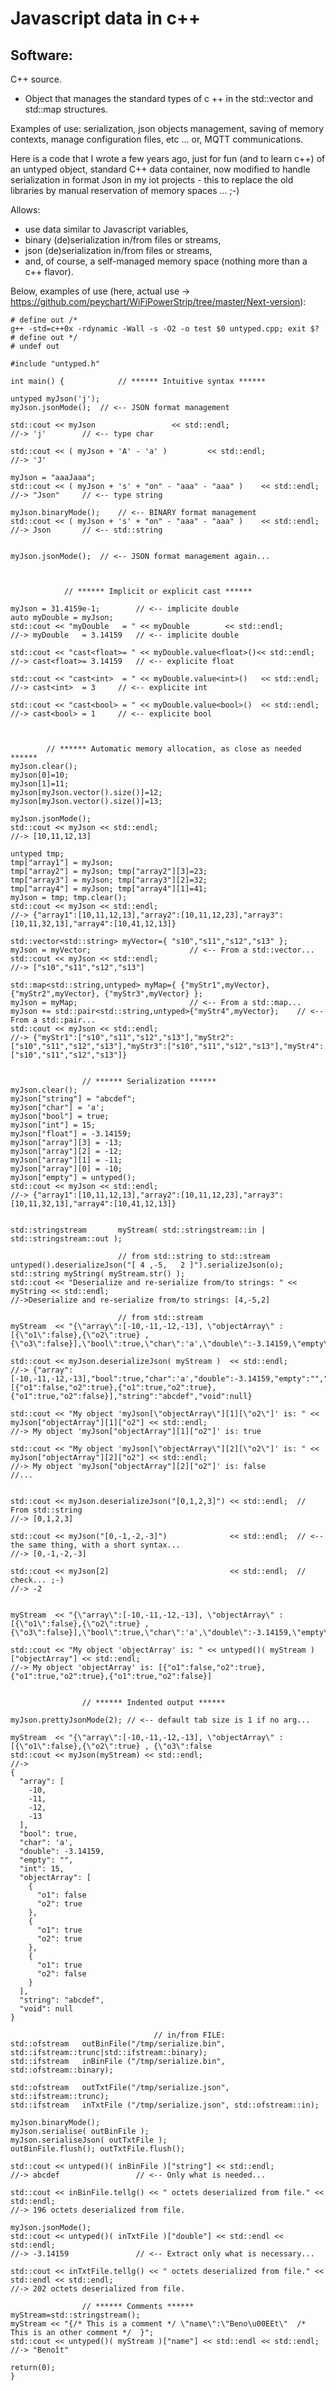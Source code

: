 Javascript data in c++
=====================


Software:
---------

C++ source.

* Object that manages the standard types of c ++ in the std::vector and std::map structures.

Examples of use: serialization, json objects management, saving of memory contexts, manage configuration files, etc ... or, MQTT communications.

Here is a code that I wrote a few years ago, just for fun (and to learn c++) of an untyped object, standard C++ data container, now modified to handle serialization in format Json in my iot projects - this to replace the old libraries by manual reservation of memory spaces ... ;-)

Allows:

* use data similar to Javascript variables,
* binary (de)serialization in/from files or streams,
* json (de)serialization in/from files or streams,
* and, of course, a self-managed memory space (nothing more than a c++ flavor).


Below, examples of use (here, actual use -> https://github.com/peychart/WiFiPowerStrip/tree/master/Next-version):

	# define out /*
	g++ -std=c++0x -rdynamic -Wall -s -O2 -o test $0 untyped.cpp; exit $?
	# define out */
	# undef out
 
	#include "untyped.h"
 
	int main() {			// ****** Intuitive syntax ******
 
	untyped	myJson('j');
	myJson.jsonMode();	// <-- JSON format management
 
	std::cout << myJson					<< std::endl;
	//-> 'j'		// <-- type char
 
	std::cout << ( myJson + 'A' - 'a' )			<< std::endl;
	//-> 'J'
 
	myJson = "aaaJaaa";
	std::cout << ( myJson + 's' + "on" - "aaa" - "aaa" )	<< std::endl;
	//-> "Json"		// <-- type string
 
	myJson.binaryMode();	// <-- BINARY format management
	std::cout << ( myJson + 's' + "on" - "aaa" - "aaa" )	<< std::endl;
	//-> Json		// <-- std::string
 
 
	myJson.jsonMode();	// <-- JSON format management again...
 
 
 
				// ****** Implicit or explicit cast ******
 
	myJson = 31.4159e-1;		// <-- implicite double
	auto myDouble = myJson;
	std::cout << "myDouble   = " << myDouble		<< std::endl;
	//-> myDouble   = 3.14159	// <-- implicite double
 
	std::cout << "cast<float>= " << myDouble.value<float>()<< std::endl;
	//-> cast<float>= 3.14159	// <-- explicite float
 
	std::cout << "cast<int>  = " << myDouble.value<int>()	<< std::endl;
	//-> cast<int>  = 3		// <-- explicite int
 
	std::cout << "cast<bool> = " << myDouble.value<bool>()	<< std::endl;
	//-> cast<bool> = 1		// <-- explicite bool
	
 
 
			// ****** Automatic memory allocation, as close as needed ******
	myJson.clear();
	myJson[0]=10;
	myJson[1]=11;
	myJson[myJson.vector().size()]=12;
	myJson[myJson.vector().size()]=13;
 
	myJson.jsonMode();
	std::cout << myJson << std::endl;
	//-> [10,11,12,13]
 
	untyped tmp;
	tmp["array1"] = myJson;
	tmp["array2"] = myJson; tmp["array2"][3]=23;
	tmp["array3"] = myJson; tmp["array3"][2]=32;
	tmp["array4"] = myJson; tmp["array4"][1]=41;
	myJson = tmp; tmp.clear();
	std::cout << myJson << std::endl;
	//-> {"array1":[10,11,12,13],"array2":[10,11,12,23],"array3":[10,11,32,13],"array4":[10,41,12,13]}
 
	std::vector<std::string> myVector={ "s10","s11","s12","s13" };
	myJson = myVector;						// <-- From a std::vector...
	std::cout << myJson << std::endl;
	//-> ["s10","s11","s12","s13"]
 
	std::map<std::string,untyped> myMap={ {"myStr1",myVector}, {"myStr2",myVector}, {"myStr3",myVector} };
	myJson = myMap;							// <-- From a std::map...
	myJson += std::pair<std::string,untyped>{"myStr4",myVector};	// <-- From a std::pair...
	std::cout << myJson << std::endl;
	//-> {"myStr1":["s10","s11","s12","s13"],"myStr2":["s10","s11","s12","s13"],"myStr3":["s10","s11","s12","s13"],"myStr4":["s10","s11","s12","s13"]}

 
					// ****** Serialization ******
	myJson.clear();
	myJson["string"] = "abcdef";
	myJson["char"] = 'a';
	myJson["bool"] = true;
	myJson["int"] = 15;
	myJson["float"] = -3.14159;
	myJson["array"][3] = -13;
	myJson["array"][2] = -12;
	myJson["array"][1] = -11;
	myJson["array"][0] = -10;
	myJson["empty"] = untyped();
	std::cout << myJson << std::endl;
	//-> {"array1":[10,11,12,13],"array2":[10,11,12,23],"array3":[10,11,32,13],"array4":[10,41,12,13]}
 
 
	std::stringstream       myStream( std::stringstream::in | std::stringstream::out );

							// from std::string to std::stream
	untyped().deserializeJson("[ 4 ,-5,   2 ]").serializeJson(o);
	std::string myString( myStream.str() );
	std::cout << "Deserialize and re-serialize from/to strings: " << myString << std::endl;
	//->Deserialize and re-serialize from/to strings: [4,-5,2]
 
							// from std::stream
	myStream  << "{\"array\":[-10,-11,-12,-13], \"objectArray\" : [{\"o1\":false},{\"o2\":true} , {\"o3\":false}],\"bool\":true,\"char\":'a',\"double\":-3.14159,\"empty\":\"\",\"void\":null,\"int\":15,\"string\":\"abcdef\"}";
 
	std::cout << myJson.deserializeJson( myStream )  << std::endl;
	//-> {"array":[-10,-11,-12,-13],"bool":true,"char":'a',"double":-3.14159,"empty":"","int":15,"objectArray":[{"o1":false,"o2":true},{"o1":true,"o2":true},{"o1":true,"o2":false}],"string":"abcdef","void":null}
  
	std::cout << "My object 'myJson[\"objectArray\"][1][\"o2\"]' is: " << myJson["objectArray"][1]["o2"] << std::endl;
	//-> My object 'myJson["objectArray"][1]["o2"]' is: true
 
	std::cout << "My object 'myJson[\"objectArray\"][2][\"o2\"]' is: " << myJson["objectArray"][2]["o2"] << std::endl;
	//-> My object 'myJson["objectArray"][2]["o2"]' is: false
	//...
 
 
	std::cout << myJson.deserializeJson("[0,1,2,3]") << std::endl;	// From std::string
	//-> [0,1,2,3]
 
	std::cout << myJson("[0,-1,-2,-3]")              << std::endl;	// <-- the same thing, with a short syntax...
	//-> [0,-1,-2,-3]
 
	std::cout << myJson[2]                           << std::endl;	// check... ;-)
	//-> -2
 
 
	myStream  << "{\"array\":[-10,-11,-12,-13], \"objectArray\" : [{\"o1\":false},{\"o2\":true} , {\"o3\":false}],\"bool\":true,\"char\":'a',\"double\":-3.14159,\"empty\":\"\",\"void\":null,\"int\":15,\"string\":\"abcdef\"}";
 
	std::cout << "My object 'objectArray' is: " << untyped()( myStream )["objectArray"] << std::endl;
	//-> My object 'objectArray' is: [{"o1":false,"o2":true},{"o1":true,"o2":true},{"o1":true,"o2":false}]
 
 
					// ****** Indented output ******

	myJson.prettyJsonMode(2); // <-- default tab size is 1 if no arg...

	myStream  << "{\"array\":[-10,-11,-12,-13], \"objectArray\" : [{\"o1\":false},{\"o2\":true} , {\"o3\":false
	std::cout << myJson(myStream) << std::endl;
	//->
	{
	  "array": [
	    -10,
	    -11,
	    -12,
	    -13
	  ],
	  "bool": true,
	  "char": 'a',
	  "double": -3.14159,
	  "empty": "",
	  "int": 15,
	  "objectArray": [
	    {
	      "o1": false
	      "o2": true
	    },
	    {
	      "o1": true
	      "o2": true
	    },
	    {
	      "o1": true
	      "o2": false
	    }
	  ],
	  "string": "abcdef",
	  "void": null
	}
 
									// in/from FILE:
	std::ofstream	outBinFile("/tmp/serialize.bin", std::ifstream::trunc|std::ifstream::binary);
	std::ifstream	inBinFile ("/tmp/serialize.bin", std::ofstream::binary);
 
	std::ofstream	outTxtFile("/tmp/serialize.json", std::ifstream::trunc);
	std::ifstream	inTxtFile ("/tmp/serialize.json", std::ofstream::in);
 
	myJson.binaryMode();
	myJson.serialise( outBinFile );
	myJson.serialiseJson( outTxtFile );
	outBinFile.flush(); outTxtFile.flush();

	std::cout << untyped()( inBinFile )["string"] << std::endl;
	//-> abcdef					// <-- Only what is needed...
 
	std::cout << inBinFile.tellg() << " octets deserialized from file." << std::endl;
	//-> 196 octets deserialized from file.
 
	myJson.jsonMode();
	std::cout << untyped()( inTxtFile )["double"] << std::endl << std::endl;
	//-> -3.14159				// <-- Extract only what is necessary...
 
	std::cout << inTxtFile.tellg() << " octets deserialized from file." << std::endl << std::endl;
	//-> 202 octets deserialized from file.

					// ****** Comments ******
	myStream=std::stringstream();
	myStream << "{/* This is a comment */ \"name\":\"Beno\u00EEt\"  /* This is an other comment */  }";
	std::cout << untyped()( myStream )["name"] << std::endl << std::endl;
	//-> "Benoît"
 
	return(0);
	}
